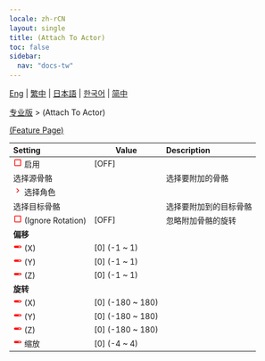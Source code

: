 ```yaml
---
locale: zh-rCN
layout: single
title: (Attach To Actor)
toc: false
sidebar:
  nav: "docs-tw"
---
```

[Eng](/dancexr/menu/2025.4/actor/attach_to_actor) | [繁中](/tw/dancexr/menu/2025.4/actor/attach_to_actor) | [日本語](/jp/dancexr/menu/2025.4/actor/attach_to_actor) | [한국어](/kr/dancexr/menu/2025.4/actor/attach_to_actor) | [简中](/zh/dancexr/menu/2025.4/actor/attach_to_actor)

[专业版](../menu#专业版) > (Attach To Actor)



[(Feature Page)](/zh/dancexr/features/attach_to_actor)

| Setting | Value | Description |
| :--- | --- | :--- |
|<nobr><img src="/images/icon/ic_check_off.png" alt="check off icon"/> 启用</nobr>| [OFF] | 
|<nobr> 选择源骨骼</nobr>|| 选择要附加的骨骼
|<nobr><img src="/images/icon/ic_chevron.png" alt="chevron icon"/> 选择角色</nobr>|  |  |
|<nobr> 选择目标骨骼</nobr>|| 选择要附加到的目标骨骼
|<nobr><img src="/images/icon/ic_check_off.png" alt="check off icon"/> (Ignore Rotation)</nobr>| [OFF] | 忽略附加骨骼的旋转
|<nobr> <b>偏移</b></nobr>|| 
|<nobr><img src="/images/icon/ic_slider.png" alt="slider icon"/> (X)</nobr>| [0] (-1 ~ 1) | 
|<nobr><img src="/images/icon/ic_slider.png" alt="slider icon"/> (Y)</nobr>| [0] (-1 ~ 1) | 
|<nobr><img src="/images/icon/ic_slider.png" alt="slider icon"/> (Z)</nobr>| [0] (-1 ~ 1) | 
|<nobr> <b>旋转</b></nobr>|| 
|<nobr><img src="/images/icon/ic_slider.png" alt="slider icon"/> (X)</nobr>| [0] (-180 ~ 180) | 
|<nobr><img src="/images/icon/ic_slider.png" alt="slider icon"/> (Y)</nobr>| [0] (-180 ~ 180) | 
|<nobr><img src="/images/icon/ic_slider.png" alt="slider icon"/> (Z)</nobr>| [0] (-180 ~ 180) | 
|<nobr><img src="/images/icon/ic_slider.png" alt="slider icon"/> 缩放</nobr>| [0] (-4 ~ 4) | 
